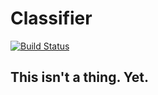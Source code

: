 # Classifier

[![Build Status](https://secure.travis-ci.org/kerinin/pest.png)](http://travis-ci.org/kerinin/classifier)

## This isn't a thing.  Yet.
